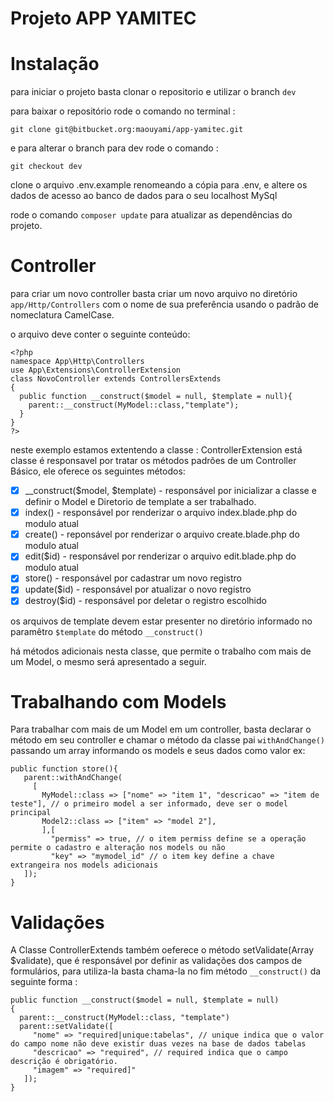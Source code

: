 # Projeto APP YAMITEC

# Instalação

para iniciar o projeto basta clonar o repositorio e utilizar o branch ```dev```

para baixar o repositório rode o comando no terminal :

```git clone git@bitbucket.org:maouyami/app-yamitec.git```

e para alterar o branch para dev rode o comando :

```git checkout dev ``` 

clone o arquivo .env.example renomeando a cópia para .env, e altere os dados de acesso ao banco de dados para o seu localhost MySql

rode o comando ```composer update``` para atualizar as dependências do projeto.

# Controller 

para criar um novo controller basta criar um novo arquivo no diretório ```app/Http/Controllers``` com o nome de sua preferência usando o padrão de nomeclatura CamelCase.

o arquivo deve conter o seguinte conteúdo:

```
<?php
namespace App\Http\Controllers
use App\Extensions\ControllerExtension
class NovoController extends ControllersExtends
{
  public function __construct($model = null, $template = null){
    parent::__construct(MyModel::class,"template");
  }
}
?>
```

neste exemplo estamos extentendo a classe : ControllerExtension
está classe é responsavel por tratar os métodos padrões de um Controller Básico, ele oferece os seguintes métodos:
- [X] __construct($model, $template) - responsável por inicializar a classe e definir o Model e Diretorio de template a ser trabalhado.
- [X] index() - responsável por renderizar o arquivo index.blade.php do modulo atual
- [X] create() - reponsável por renderizar o arquivo create.blade.php do modulo atual
- [X] edit($id) - responsável por renderizar o arquivo edit.blade.php do modulo atual
- [X] store() - responsável por cadastrar um novo registro
- [X] update($id) - responsável por atualizar o novo registro
- [X] destroy($id) - responsável por deletar o registro escolhido
 
 os arquivos de template devem estar presenter no diretório informado no paramêtro ```$template``` do método ```__construct()```

 há métodos adicionais nesta classe, que permite o trabalho com mais de um Model, o mesmo será apresentado a seguir.

# Trabalhando com Models

 Para trabalhar com mais de um Model em um controller, basta declarar o método em seu controller e chamar o método da classe pai ``` withAndChange() ``` passando um array informando os models e seus dados como valor ex:

 ```
 public function store(){
    parent::withAndChange(
      [
        MyModel::class => ["nome" => "item 1", "descricao" => "item de teste"], // o primeiro model a ser informado, deve ser o model principal
        Model2::class => ["item" => "model 2"],
        ],[
          "permiss" => true, // o item permiss define se a operação permite o cadastro e alteração nos models ou não
          "key" => "mymodel_id" // o item key define a chave extrangeira nos models adicionais
    ]);
 }
 
```

# Validações

 A Classe ControllerExtends também oeferece o método setValidate(Array $validate), que é responsável por definir as validações dos campos de formulários, para utiliza-la basta chama-la no fim método ```__construct()``` da seguinte forma :

 ``` 
 public function __construct($model = null, $template = null)
 {
   parent::__construct(MyModel::class, "template")
   parent::setValidate([
      "nome" => "required|unique:tabelas", // unique indica que o valor do campo nome não deve existir duas vezes na base de dados tabelas
      "descricao" => "required", // required indica que o campo descrição é obrigatório.
      "imagem" => "required]"
    ]);
 }
 ```